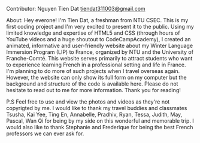 Contributor: 
Nguyen Tien Dat
tiendat311003@gmail.com

About: Hey everone! I'm Tien Dat, a freshman from NTU CSEC. This is my first coding project and I'm very excited to present it to the public. Using my limited knowledge and expertise of HTML5 and CSS (through hours of YouTube videos and a huge shoutout to CodeCampAcademy), I created an animated, informative and user-friendly website about my Winter Language Immersion Program (LIP) to France, organized by NTU and the University of Franche-Comté. This website serves primarily to attract students who want to experience learning French in a professional setting and life in France. I'm planning to do more of such projects when I travel overseas again. However, the website can only show its full form on my computer but the background and structure of the code is available here. Please do not hesitate to read out to me for more information. Thank you for reading!

P.S Feel free to use and view the photos and videos as they're not copyrigted by me. I would like to thank my travel buddies and classmates Tsusha, Kai Yee, Ting En, Annabelle, Pradhiv, Ryan, Tessa, Judith, May, Pascal, Wan Qi for being by my side on this wonderful and memorable trip. I would also like to thank Stephanie and Frederique for being the best French professors we can ever ask for.
